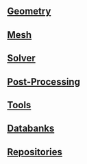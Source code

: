 ## [Geometry](software_geometry.md)

## [Mesh](software_mesh.md)

## [Solver](software_solvers.md)

## [Post-Processing](software_post-processing.md)

## [Tools](software_tools.md)

## [Databanks](software_databanks.md)

## [Repositories](software_repositories.md)


